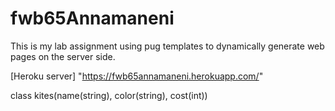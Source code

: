 # fwb65Annamaneni
This is my lab assignment using pug templates to dynamically generate web pages on the server side. 

[Heroku server] "https://fwb65annamaneni.herokuapp.com/"

class kites(name(string), color(string), cost(int))
